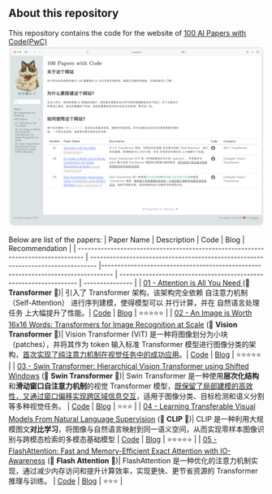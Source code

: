 ## About this repository

This repository contains the code for the website of [100 AI Papers with Code(PwC)](https://yuyang.info/100-AI-Papers/)
[![The preview of the website](assets/website.png)](https://yuyang.info/100-AI-Papers/)

Below are list of the papers:
| Paper Name | Description | Code | Blog | Recommendation |
| -------------------------------------------------------------------------------- | -------------------------------------------------------------------------------- |--------------------------------------------------------------------------------- | ----------------------------------------------------------------- | --------------- |
| [01 - Attention is All You Need ](https://arxiv.org/abs/1706.03762) (👾 **Transformer** 👾)| 引入了 Transformer 架构，该架构完全依赖 自注意力机制（Self-Attention） 进行序列建模，使得模型可以 并行计算，并在 自然语言处理任务 上大幅提升了性能。| [Code](https://github.com/YYZhang2025/100-AI-Code/blob/main/01-transformer.ipynb) | [Blog](https://yuyang.info/100-AI-Papers/posts/01-transformer.html) | ⭐️⭐️⭐️⭐️⭐️ |
| [02 - An Image is Worth 16x16 Words: Transformers for Image Recognition at Scale](https://arxiv.org/abs/2010.11929) (👾 **Vision Transformer** 👾)| Vision Transformer (ViT) 是一种将图像划分为小块（patches），并将其作为 token 输入标准 Transformer 模型进行图像分类的架构，<u>首次实现了纯注意力机制在视觉任务中的成功应用</u>。| [Code](https://github.com/YYZhang2025/100-AI-Code/blob/main/02_vision_transformer.ipynb) | [Blog](https://yuyang.info/100-AI-Papers/posts/02-vision-transformer.html) | ⭐️⭐️⭐️⭐️⭐️ |
| [03 - Swin Transformer: Hierarchical Vision Transformer using Shifted Windows](https://arxiv.org/abs/2103.14030) (👾 **Swin Transformer** 👾)| Swin Transformer 是一种使用**层次化结构**和**滑动窗口自注意力机制**的视觉 Transformer 模型，<u>既保留了局部建模的高效性，又通过窗口偏移实现跨区域信息交互</u>，适用于图像分类、目标检测和语义分割等多种视觉任务。 | [Code](https://github.com/YYZhang2025/100-AI-Code/blob/main/03_swin_transformer.ipynb) | [Blog](https://yuyang.info/100-AI-Papers/posts/03-swin-transformer.html) | ⭐️⭐️⭐️ |
| [04 - Learning Transferable Visual Models From Natural Language Supervision](https://arxiv.org/abs/2103.00020) (👾 **CLIP** 👾)| CLIP 是一种利用大规模图文**对比学习**，将图像与自然语言映射到同一语义空间，从而实现零样本图像识别与跨模态检索的多模态基础模型 | [Code](https://github.com/YYZhang2025/100-AI-Code/blob/main/04_clip.ipynb) | [Blog](https://yuyang.info/100-AI-Papers/posts/04-clip.html) | ⭐️⭐️⭐️⭐️⭐️  |
| [05 - FlashAttention: Fast and Memory-Efficient Exact Attention with IO-Awareness](https://arxiv.org/abs/2103.00020) (👾 **Flash Attention** 👾)| FlashAttention 是一种优化的注意力机制实现，通过减少内存访问和提升计算效率，实现更快、更节省资源的 Transformer 推理与训练。 | [Code](https://github.com/YYZhang2025/100-AI-Code/blob/main/05_flash_attention.ipynb) | [Blog](https://yuyang.info/100-AI-Papers/posts/05-flash-attention.html) | ⭐️⭐️⭐️  |

